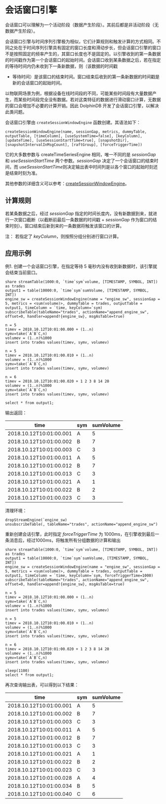# 会话窗口引擎

会话窗口可以理解为一个活动阶段（数据产生阶段）。其前后都是非活动阶段（无数据产生阶段）。

会话窗口引擎与时间序列引擎极为相似，它们计算规则和触发计算的方式相同。不同之处在于时间序列引擎具有固定的窗口长度和滑动步长，但会话窗口引擎的窗口不是按照固定的频率产生的，其窗口长度也不是固定的。以引擎收到的第一条数据的时间戳作为第一个会话窗口的起始时间。会话窗口收到某条数据之后，若在指定的等待时间内仍未收到下一条新数据，则（该数据的时间戳
+ 等待时间）是该窗口的结束时间。窗口结束后收到的第一条新数据的时间戳是新的会话窗口的起始时间。

以物联网场景为例，根据设备在线时间段的不同，可能某些时间段有大量数据产生，而某些时间段完全没有数据。若对这类特征的数据进行滑动窗口计算，无数据的窗口会增加不必要的计算开销。因此
DolphinDB 开发了会话窗口引擎，以解决此类问题。

会话窗口引擎由 `createSessionWindowEngine` 函数创建。其语法如下：

`createSessionWindowEngine(name, sessionGap, metrics,
dummyTable, outputTable, [timeColumn], [useSystemTime=false], [keyColumn],
[updateTime], [useSessionStartTime=true], [snapshotDir],
[snapshotIntervalInMsgCount], [raftGroup], [forceTriggerTime])`

它的大多数参数与 createTimeSeriesEngine 相同，唯一不同的是 *sessionGap* 和 *useSessionStartTime*
两个参数。*sessionGap* 决定了一个会话窗口的结束时间，而 *useSessionStartTime*则决定输出表中时间列是以各个窗口的起始时刻还是结束时刻为准。

其他参数的详细含义可以参考：[createSessionWindowEngine](../funcs/c/createSessionWindowEngine.md)。

## 计算规则

若某条数据之后，经过 *sessionGap* 指定的时间长度内，没有新数据到来，就进行一次窗口截断（以截断前最后一条数据的时间戳 +
*sessionGap* 作为窗口的结束时刻）。窗口结束后新到来的一条数据将触发该窗口的计算。

注： 若指定了 *keyColumn*，则按照分组分别进行窗口计算。

## 应用示例

例1. 创建一个会话窗口引擎，在指定等待 5 毫秒内没有收到新数据时，该引擎就会结束当前窗口。

```
share streamTable(1000:0, `time`sym`volume, [TIMESTAMP, SYMBOL, INT]) as trades
output1 = table(10000:0, `time`sym`sumVolume, [TIMESTAMP, SYMBOL, INT])
engine_sw = createSessionWindowEngine(name = "engine_sw", sessionGap = 5, metrics = <sum(volume)>, dummyTable = trades, outputTable = output1, timeColumn = `time, keyColumn=`sym)
subscribeTable(tableName="trades", actionName="append_engine_sw", offset=0, handler=append!{engine_sw}, msgAsTable=true)

n = 5
timev = 2018.10.12T10:01:00.000 + (1..n)
symv=take(`A`B`C,n)
volumev = (1..n)%1000
insert into trades values(timev, symv, volumev)

n = 5
timev = 2018.10.12T10:01:00.010 + (1..n)
volumev = (1..n)%1000
symv=take(`A`B`C,n)
insert into trades values(timev, symv, volumev)

n = 6
timev = 2018.10.12T10:01:00.020 + 1 2 3 8 14 20
volumev = (1..n)%1000
symv=take(`A`B`C,n)
insert into trades values(timev, symv, volumev)

select * from output1;
```

输出返回：

| time | sym | sumVolume |
| --- | --- | --- |
| 2018.10.12T10:01:00.001 | A | 5 |
| 2018.10.12T10:01:00.002 | B | 7 |
| 2018.10.12T10:01:00.003 | C | 3 |
| 2018.10.12T10:01:00.011 | A | 5 |
| 2018.10.12T10:01:00.012 | B | 7 |
| 2018.10.12T10:01:00.013 | C | 3 |
| 2018.10.12T10:01:00.021 | A | 1 |
| 2018.10.12T10:01:00.022 | B | 2 |
| 2018.10.12T10:01:00.023 | C | 3 |

清理环境：

```
dropStreamEngine(`engine_sw)
unsubscribeTable(, tableName="trades", actionName="append_engine_sw")
```

重新创建会话引擎，此时指定 *forceTriggerTime* 为
1000ms，在引擎收到最后一条消息后，经过1000ms，将触发所有分组数据的计算和输出

```
share streamTable(1000:0, `time`sym`volume, [TIMESTAMP, SYMBOL, INT]) as trades
output1 = table(10000:0, `time`sym`sumVolume, [TIMESTAMP, SYMBOL, INT])
engine_sw = createSessionWindowEngine(name = "engine_sw", sessionGap = 5, metrics = <sum(volume)>, dummyTable = trades, outputTable = output1, timeColumn = `time, keyColumn=`sym, forceTriggerTime=1000)
subscribeTable(tableName="trades", actionName="append_engine_sw", offset=0, handler=append!{engine_sw}, msgAsTable=true)

n = 5
timev = 2018.10.12T10:01:00.000 + (1..n)
symv=take(`A`B`C,n)
volumev = (1..n)%1000
insert into trades values(timev, symv, volumev)

n = 5
timev = 2018.10.12T10:01:00.010 + (1..n)
volumev = (1..n)%1000
symv=take(`A`B`C,n)
insert into trades values(timev, symv, volumev)

n = 6
timev = 2018.10.12T10:01:00.020 + 1 2 3 8 14 20
volumev = (1..n)%1000
symv=take(`A`B`C,n)
insert into trades values(timev, symv, volumev)

sleep(1100)
select * from output1;
```

再次查询输出表，可以得到以下结果：

| time | sym | sumVolume |
| --- | --- | --- |
| 2018.10.12T10:01:00.001 | A | 5 |
| 2018.10.12T10:01:00.002 | B | 7 |
| 2018.10.12T10:01:00.003 | C | 3 |
| 2018.10.12T10:01:00.011 | A | 5 |
| 2018.10.12T10:01:00.012 | B | 7 |
| 2018.10.12T10:01:00.013 | C | 3 |
| 2018.10.12T10:01:00.021 | A | 1 |
| 2018.10.12T10:01:00.022 | B | 2 |
| 2018.10.12T10:01:00.023 | C | 3 |
| 2018.10.12T10:01:00.028 | A | 4 |
| 2018.10.12T10:01:00.034 | B | 5 |
| 2018.10.12T10:01:00.040 | C | 6 |


